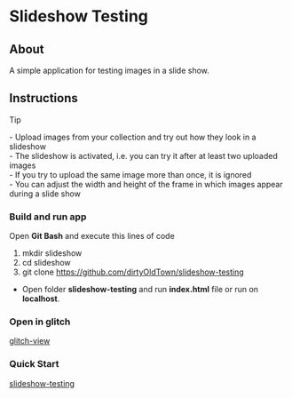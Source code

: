 # Slideshow Testing
## About
A simple application for testing images in a slide show.
## Instructions
> [!TIP]
> \- Upload images from your collection and try out how they look in a slideshow<br>
> \- The slideshow is activated, i.e. you can try it after at least two uploaded images<br>
> \- If you try to upload the same image more than once, it is ignored<br>
> \- You can adjust the width and height of the frame in which images appear during a slide show

### Build and run app
Open **Git Bash** and execute this lines of code
1. mkdir slideshow
2. cd slideshow
3. git clone https://github.com/dirtyOldTown/slideshow-testing
- Open folder **slideshow-testing** and run **index.html** file or run on **localhost**.
### Open in glitch
[glitch-view](https://glitch.com/~candy-enchanted-arch)
### Quick Start
[slideshow-testing](https://candy-enchanted-arch.glitch.me)

